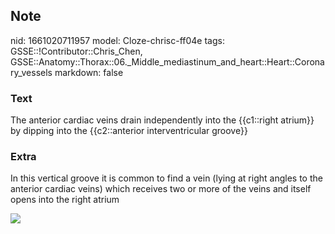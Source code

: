 ## Note
nid: 1661020711957
model: Cloze-chrisc-ff04e
tags: GSSE::!Contributor::Chris_Chen, GSSE::Anatomy::Thorax::06._Middle_mediastinum_and_heart::Heart::Coronary_vessels
markdown: false

### Text
<div class="toggle">
  The anterior cardiac veins drain independently into the
  {{c1::right atrium}} by dipping into the {{c2::anterior
  interventricular groove}}
</div>

### Extra
<p id="b0e345e2-8461-4c4d-96d2-075875761232" class="">In this
vertical groove it is common to find a vein (lying at right angles
to the anterior cardiac veins) which receives two or more of the
veins and itself opens into the right atrium
<p id="b0e345e2-8461-4c4d-96d2-075875761232" class=""><img src= 
"tmp0_80tt3i.png">
